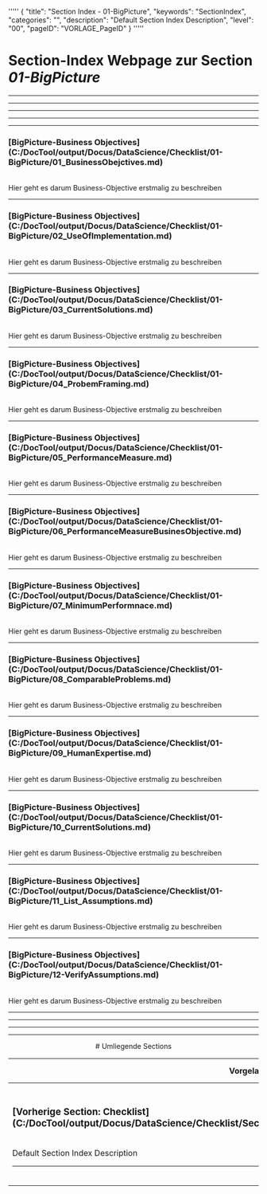 '''''
{
"title": "Section Index - 01-BigPicture",
"keywords": "SectionIndex",
"categories": "",
"description": "Default Section Index Description",
"level": "00",
"pageID": "VORLAGE_PageID"
}
'''''


<h1>Section-Index Webpage zur Section <i>01-BigPicture</i></h1>

<hr><hr><hr><hr><hr>


<h3>[BigPicture-Business Objectives](C:/DocTool/output/Docus/DataScience/Checklist/01-BigPicture/01_BusinessObejctives.md)</h3><br>Hier geht es darum Business-Objective erstmalig zu beschreiben<hr>


<h3>[BigPicture-Business Objectives](C:/DocTool/output/Docus/DataScience/Checklist/01-BigPicture/02_UseOfImplementation.md)</h3><br>Hier geht es darum Business-Objective erstmalig zu beschreiben<hr>


<h3>[BigPicture-Business Objectives](C:/DocTool/output/Docus/DataScience/Checklist/01-BigPicture/03_CurrentSolutions.md)</h3><br>Hier geht es darum Business-Objective erstmalig zu beschreiben<hr>


<h3>[BigPicture-Business Objectives](C:/DocTool/output/Docus/DataScience/Checklist/01-BigPicture/04_ProbemFraming.md)</h3><br>Hier geht es darum Business-Objective erstmalig zu beschreiben<hr>


<h3>[BigPicture-Business Objectives](C:/DocTool/output/Docus/DataScience/Checklist/01-BigPicture/05_PerformanceMeasure.md)</h3><br>Hier geht es darum Business-Objective erstmalig zu beschreiben<hr>


<h3>[BigPicture-Business Objectives](C:/DocTool/output/Docus/DataScience/Checklist/01-BigPicture/06_PerformanceMeasureBusinesObjective.md)</h3><br>Hier geht es darum Business-Objective erstmalig zu beschreiben<hr>


<h3>[BigPicture-Business Objectives](C:/DocTool/output/Docus/DataScience/Checklist/01-BigPicture/07_MinimumPerformnace.md)</h3><br>Hier geht es darum Business-Objective erstmalig zu beschreiben<hr>


<h3>[BigPicture-Business Objectives](C:/DocTool/output/Docus/DataScience/Checklist/01-BigPicture/08_ComparableProblems.md)</h3><br>Hier geht es darum Business-Objective erstmalig zu beschreiben<hr>


<h3>[BigPicture-Business Objectives](C:/DocTool/output/Docus/DataScience/Checklist/01-BigPicture/09_HumanExpertise.md)</h3><br>Hier geht es darum Business-Objective erstmalig zu beschreiben<hr>


<h3>[BigPicture-Business Objectives](C:/DocTool/output/Docus/DataScience/Checklist/01-BigPicture/10_CurrentSolutions.md)</h3><br>Hier geht es darum Business-Objective erstmalig zu beschreiben<hr>


<h3>[BigPicture-Business Objectives](C:/DocTool/output/Docus/DataScience/Checklist/01-BigPicture/11_List_Assumptions.md)</h3><br>Hier geht es darum Business-Objective erstmalig zu beschreiben<hr>


<h3>[BigPicture-Business Objectives](C:/DocTool/output/Docus/DataScience/Checklist/01-BigPicture/12-VerifyAssumptions.md)</h3><br>Hier geht es darum Business-Objective erstmalig zu beschreiben<hr><center><hr><hr><hr> # Umliegende Sections
 </h2><br><table><thead> <tr> <th><center>Vorgelagerte Section</center></th> <th><center>Nachgelagerte Section</center></th></tr></thead><tbody><tr><td><h3>[Vorherige Section: Checklist](C:/DocTool/output/Docus/DataScience/Checklist/SectionIndex_DocTooloutputDocusDataScienceChecklist.html)</h3><br>Default Section Index Description<hr></td><td><h3>Nachgelagerte Section</h3><br><p>Es gibt keine tiefere Section</p><hr></td></tr></tbody></table>